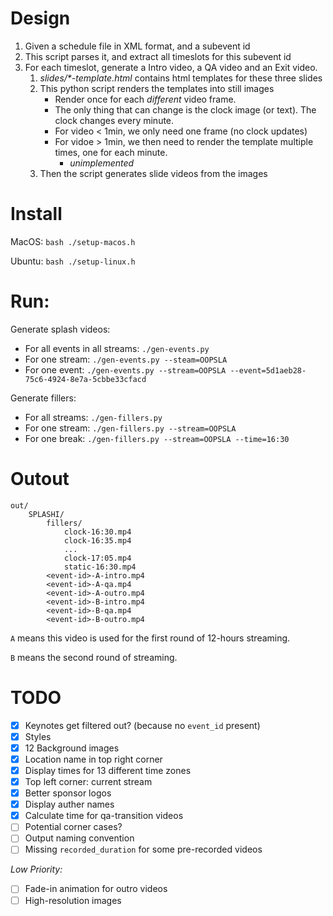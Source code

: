 # Design

1. Given a schedule file in XML format, and a subevent id
2. This script parses it, and extract all timeslots for this subevent id
3. For each timeslot, generate a Intro video, a QA video and an Exit video.
   1. _slides/*-template.html_ contains html templates for these three slides
   2. This python script renders the templates into still images
      * Render once for each _different_ video frame.
      * The only thing that can change is the clock image (or text). The clock changes every minute.
      * For video < 1min, we only need one frame (no clock updates)
      * For vidoe > 1min, we then need to render the template multiple times, one for each minute.
        * _unimplemented_
   3. Then the script generates slide videos from the images

# Install

MacOS: `bash ./setup-macos.h`

Ubuntu: `bash ./setup-linux.h`

# Run:

Generate splash videos:

* For all events in all streams: `./gen-events.py`
* For one stream: `./gen-events.py --steam=OOPSLA`
* For one event: `./gen-events.py --stream=OOPSLA --event=5d1aeb28-75c6-4924-8e7a-5cbbe33cfacd`

Generate fillers:

* For all streams: `./gen-fillers.py`
* For one stream: `./gen-fillers.py --stream=OOPSLA`
* For one break: `./gen-fillers.py --stream=OOPSLA --time=16:30`

# Outout

```
out/
    SPLASHI/
        fillers/
            clock-16:30.mp4
            clock-16:35.mp4
            ...
            clock-17:05.mp4
            static-16:30.mp4
        <event-id>-A-intro.mp4
        <event-id>-A-qa.mp4
        <event-id>-A-outro.mp4
        <event-id>-B-intro.mp4
        <event-id>-B-qa.mp4
        <event-id>-B-outro.mp4
```

`A` means this video is used for the first round of 12-hours streaming.

`B` means the second round of streaming.

# TODO

- [x] Keynotes get filtered out? (because no `event_id` present)
- [x] Styles
- [x] 12 Background images
- [x] Location name in top right corner
- [x] Display times for 13 different time zones
- [x] Top left corner: current stream
- [x] Better sponsor logos
- [x] Display auther names
- [x] Calculate time for qa-transition videos
- [ ] Potential corner cases?
- [ ] Output naming convention
- [ ] Missing `recorded_duration` for some pre-recorded videos

_Low Priority:_

- [ ] Fade-in animation for outro videos
- [ ] High-resolution images
